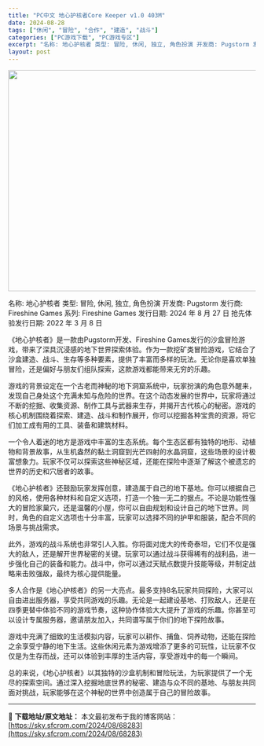 ```yaml
---
title: "PC中文 地心护核者Core Keeper v1.0 403M"
date: 2024-08-28
tags: ["休闲", "冒险", "合作", "建造", "战斗"]
categories: ["PC游戏下载", "PC游戏专区"]
excerpt: "名称: 地心护核者 类型: 冒险, 休闲, 独立, 角色扮演 开发商: Pugstorm 发行商: Fireshine Games 系列: Fireshine Games 发行日期: 2024 年 8 月 27 日 抢先体验发行日期: 2022 年 3 月 8 日 《地心护核者》是一款由Pugsto&hellip;"
layout: post
---
```


<img class="aligncenter size-full wp-image-68284" src="https://sky.sfcrom.com/wp-content/uploads/2024/08/2024082723575876.webp" alt="" width="800" height="450" />

名称: 地心护核者
类型: 冒险, 休闲, 独立, 角色扮演
开发商: Pugstorm
发行商: Fireshine Games
系列: Fireshine Games
发行日期: 2024 年 8 月 27 日
抢先体验发行日期: 2022 年 3 月 8 日

《地心护核者》是一款由Pugstorm开发、Fireshine Games发行的沙盒冒险游戏，带来了深具沉浸感的地下世界探索体验。作为一款挖矿类冒险游戏，它结合了沙盒建造、战斗、生存等多种要素，提供了丰富而多样的玩法。无论你是喜欢单独冒险，还是偏好与朋友们组队探索，这款游戏都能带来无穷的乐趣。

游戏的背景设定在一个古老而神秘的地下洞窟系统中，玩家扮演的角色意外醒来，发现自己身处这个充满未知与危险的世界。在这个动态发展的世界中，玩家将通过不断的挖掘、收集资源、制作工具与武器来生存，并揭开古代核心的秘密。游戏的核心机制围绕着探索、建造、战斗和制作展开，你可以挖掘各种宝贵的资源，将它们加工成有用的工具、装备和建筑材料。

一个令人着迷的地方是游戏中丰富的生态系统。每个生态区都有独特的地形、动植物和背景故事，从生机盎然的黏土洞窟到光芒四射的水晶洞窟，这些场景的设计极富想象力。玩家不仅可以探索这些神秘区域，还能在探险中逐渐了解这个被遗忘的世界的历史和穴居者的故事。

《地心护核者》还鼓励玩家发挥创意，建造属于自己的地下基地。你可以根据自己的风格，使用各种材料和自定义选项，打造一个独一无二的据点。不论是功能性强大的冒险家巢穴，还是温馨的小屋，你可以自由规划和设计自己的地下世界。同时，角色的自定义选项也十分丰富，玩家可以选择不同的护甲和服装，配合不同的场景与挑战需求。

此外，游戏的战斗系统也非常引人入胜。你将面对庞大的传奇泰坦，它们不仅是强大的敌人，还是解开世界秘密的关键。玩家可以通过战斗获得稀有的战利品，进一步强化自己的装备和能力。战斗中，你可以通过天赋点数提升技能等级，并制定战略来击败强敌，最终为核心提供能量。

多人合作是《地心护核者》的另一大亮点。最多支持8名玩家共同探险，大家可以自由进出服务器，享受共同游戏的乐趣。无论是一起建设基地、打败敌人，还是在四季更替中体验不同的游戏节奏，这种协作体验大大提升了游戏的乐趣。你甚至可以设计专属服务器，邀请朋友加入，共同谱写属于你们的地下探险故事。

游戏中充满了细致的生活模拟内容，玩家可以耕作、捕鱼、饲养动物，还能在探险之余享受宁静的地下生活。这些休闲元素为游戏增添了更多的可玩性，让玩家不仅仅是为生存而战，还可以体验到丰厚的生活内容，享受游戏中的每一个瞬间。

总的来说，《地心护核者》以其独特的沙盒机制和冒险玩法，为玩家提供了一个无尽的探索空间。通过深入挖掘地底世界的秘密、建造与众不同的基地、与朋友共同面对挑战，玩家能够在这个神秘的世界中创造属于自己的冒险故事。

---
📖 **下载地址/原文地址：** 本文最初发布于我的博客网站：[https://sky.sfcrom.com/2024/08/68283](https://sky.sfcrom.com/2024/08/68283)
